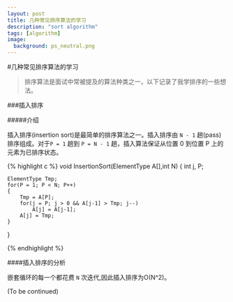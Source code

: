 ```yaml
---
layout: post
title: 几种常见排序算法的学习
description: "sort algorithm"
tags: [algorithm]
image:
  background: ps_neutral.png
---
```

#几种常见排序算法的学习

> 排序算法是面试中常被提及的算法种类之一，以下记录了我学排序的一些想法。

###插入排序

#####介绍

插入排序(insertion sort)是最简单的排序算法之一。插入排序由 `N - 1` 趟(pass)排序组成。对于`P = 1` 趟到 `P = N - 1` 趟，插入算法保证从位置 0 到位置 P 上的元素为已排序状态。

{% highlight c %}
void InsertionSort(ElementType A[],int N)
{
    int j, P;
    
    ElementType Tmp;
    for(P = 1; P < N; P++)
    {
        Tmp = A[P];
        for(j = P; j > 0 && A[j-1] > Tmp; j--)
            A[j] = A[j-1];
        A[j] = Tmp;
    }
}

{% endhighlight %}

####插入排序的分析

嵌套循环的每一个都花费 `N` 次迭代,因此插入排序为O(N^2)。



(To be continued)